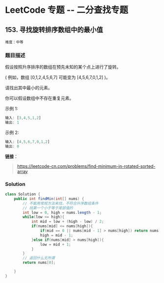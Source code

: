 # LeetCode 专题 -- 二分查找专题

## 153. 寻找旋转排序数组中的最小值

`难度：中等`

### 题目描述

假设按照升序排序的数组在预先未知的某个点上进行了旋转。

( 例如，数组 [0,1,2,4,5,6,7] 可能变为 [4,5,6,7,0,1,2] )。

请找出其中最小的元素。

你可以假设数组中不存在重复元素。

示例 1:

```matlab
输入: [3,4,5,1,2]
输出: 1
```

示例 2:

```matlab
输入: [4,5,6,7,0,1,2]
输出: 0
```

**链接**：
> <https://leetcode-cn.com/problems/find-minimum-in-rotated-sorted-array>

### Solution


```java
class Solution {
    public int findMin(int[] nums) {
        // 不能用常规方法来找，不符合升序数组条件
        // 找第一个小于等于尾部值的
        int low = 0, high = nums.length - 1;
        while(low <= high){
            int mid = low + (high - low) / 2;
            if(nums[mid] <= nums[high]){
                if(mid == 0 || nums[mid - 1] > nums[high]) return nums[mid];
                high = mid - 1;
            }else if(nums[mid] > nums[high]){
                low = mid + 1;
            }
        }
        // 返回什么无所谓
        return nums[0];

    }
}
```
